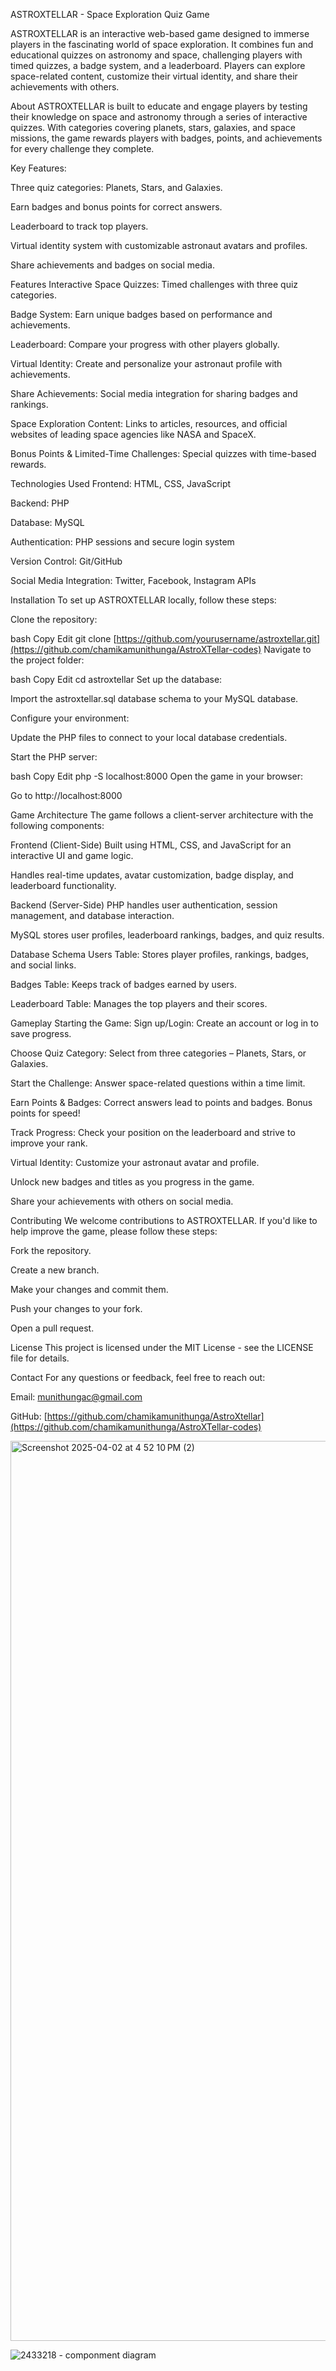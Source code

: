 ASTROXTELLAR - Space Exploration Quiz Game

ASTROXTELLAR is an interactive web-based game designed to immerse players in the fascinating world of space exploration. It combines fun and educational quizzes on astronomy and space, challenging players with timed quizzes, a badge system, and a leaderboard. Players can explore space-related content, customize their virtual identity, and share their achievements with others.


About
ASTROXTELLAR is built to educate and engage players by testing their knowledge on space and astronomy through a series of interactive quizzes. With categories covering planets, stars, galaxies, and space missions, the game rewards players with badges, points, and achievements for every challenge they complete.

Key Features:

Three quiz categories: Planets, Stars, and Galaxies.

Earn badges and bonus points for correct answers.

Leaderboard to track top players.

Virtual identity system with customizable astronaut avatars and profiles.

Share achievements and badges on social media.

Features
Interactive Space Quizzes: Timed challenges with three quiz categories.

Badge System: Earn unique badges based on performance and achievements.

Leaderboard: Compare your progress with other players globally.

Virtual Identity: Create and personalize your astronaut profile with achievements.

Share Achievements: Social media integration for sharing badges and rankings.

Space Exploration Content: Links to articles, resources, and official websites of leading space agencies like NASA and SpaceX.

Bonus Points & Limited-Time Challenges: Special quizzes with time-based rewards.

Technologies Used
Frontend: HTML, CSS, JavaScript

Backend: PHP

Database: MySQL

Authentication: PHP sessions and secure login system

Version Control: Git/GitHub

Social Media Integration: Twitter, Facebook, Instagram APIs



Installation
To set up ASTROXTELLAR locally, follow these steps:

Clone the repository:

bash
Copy
Edit
git clone [https://github.com/yourusername/astroxtellar.git](https://github.com/chamikamunithunga/AstroXTellar-codes)
Navigate to the project folder:

bash
Copy
Edit
cd astroxtellar
Set up the database:

Import the astroxtellar.sql database schema to your MySQL database.

Configure your environment:

Update the PHP files to connect to your local database credentials.

Start the PHP server:

bash
Copy
Edit
php -S localhost:8000
Open the game in your browser:

Go to http://localhost:8000

Game Architecture
The game follows a client-server architecture with the following components:

Frontend (Client-Side)
Built using HTML, CSS, and JavaScript for an interactive UI and game logic.

Handles real-time updates, avatar customization, badge display, and leaderboard functionality.

Backend (Server-Side)
PHP handles user authentication, session management, and database interaction.

MySQL stores user profiles, leaderboard rankings, badges, and quiz results.

Database Schema
Users Table: Stores player profiles, rankings, badges, and social links.

Badges Table: Keeps track of badges earned by users.

Leaderboard Table: Manages the top players and their scores.

Gameplay
Starting the Game:
Sign up/Login: Create an account or log in to save progress.

Choose Quiz Category: Select from three categories – Planets, Stars, or Galaxies.

Start the Challenge: Answer space-related questions within a time limit.

Earn Points & Badges: Correct answers lead to points and badges. Bonus points for speed!

Track Progress: Check your position on the leaderboard and strive to improve your rank.

Virtual Identity:
Customize your astronaut avatar and profile.

Unlock new badges and titles as you progress in the game.

Share your achievements with others on social media.

Contributing
We welcome contributions to ASTROXTELLAR. If you'd like to help improve the game, please follow these steps:

Fork the repository.

Create a new branch.

Make your changes and commit them.

Push your changes to your fork.

Open a pull request.

License
This project is licensed under the MIT License - see the LICENSE file for details.

Contact
For any questions or feedback, feel free to reach out:

Email: munithungac@gmail.com


GitHub: [https://github.com/chamikamunithunga/AstroXtellar](https://github.com/chamikamunithunga/AstroXTellar-codes)


<img width="1440" alt="Screenshot 2025-04-02 at 4 52 10 PM (2)" src="https://github.com/user-attachments/assets/5bd8c1b2-9fa8-4e9d-b84c-d6a8262d2990" />

![2433218 - componment diagram](https://github.com/user-attachments/assets/431ed238-025c-4de8-ac21-1593c7ab882e)







